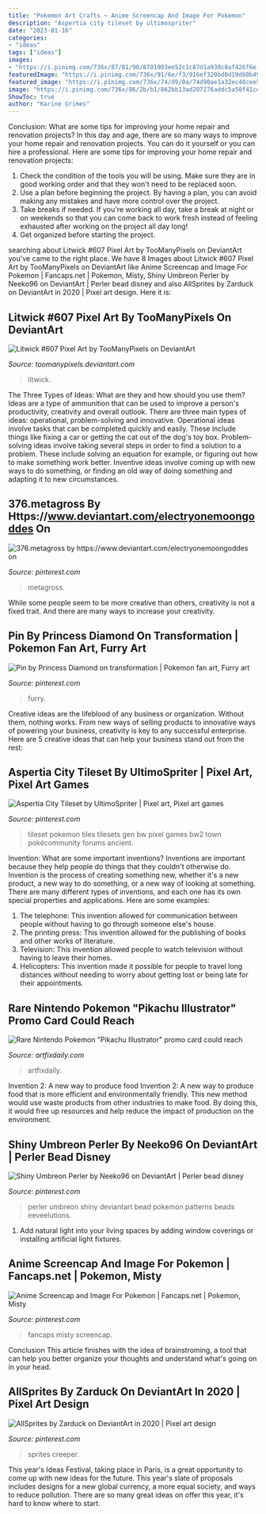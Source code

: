 ```yaml
---
title: "Pokemon Art Crafts ~ Anime Screencap And Image For Pokemon"
description: "Aspertia city tileset by ultimospriter"
date: "2023-01-16"
categories:
- "ideas"
tags: ["ideas"]
images:
- "https://i.pinimg.com/736x/87/81/90/8781903ee52c1c87d1a938c8af426f6e--shiny-umbreon-perler-patterns.jpg"
featuredImage: "https://i.pinimg.com/736x/91/6e/f3/916ef320bd0d19d80b49d904b8d3731e.jpg"
featured_image: "https://i.pinimg.com/736x/74/d9/0a/74d90ae1a32ec48cee5981a18ff540cd.jpg"
image: "https://i.pinimg.com/736x/86/2b/b1/862bb13ad207276addc5a50f41ce34ca.jpg"
ShowToc: true
author: "Karine Grimes"
---
```



Conclusion: What are some tips for improving your home repair and renovation projects?
In this day and age, there are so many ways to improve your home repair and renovation projects. You can do it yourself or you can hire a professional. Here are some tips for improving your home repair and renovation projects: 
1. Check the condition of the tools you will be using. Make sure they are in good working order and that they won't need to be replaced soon. 
2. Use a plan before beginning the project. By having a plan, you can avoid making any mistakes and have more control over the project. 
3. Take breaks if needed. If you're working all day, take a break at night or on weekends so that you can come back to work fresh instead of feeling exhausted after working on the project all day long! 
4. Get organized before starting the project.

	

		
searching about Litwick #607 Pixel Art by TooManyPixels on DeviantArt you've came to the right place. We have 8 Images about Litwick #607 Pixel Art by TooManyPixels on DeviantArt like Anime Screencap and Image For Pokemon | Fancaps.net | Pokemon, Misty, Shiny Umbreon Perler by Neeko96 on DeviantArt | Perler bead disney and also AllSprites by Zarduck on DeviantArt in 2020 | Pixel art design. Here it is:
		
    
## Litwick #607 Pixel Art By TooManyPixels On DeviantArt

<img loading=lazy src="https://img00.deviantart.net/bf7e/i/2012/313/d/f/litwick__607_pixel_art_by_toomanypixels-d5kh53j.jpg" onerror="this.onerror=null;this.src='https://tse3.mm.bing.net/th?id=OIP.DxADKdWyN2W2gy_seQR4vAHaJ6&amp;pid=15.1';" alt="Litwick #607 Pixel Art by TooManyPixels on DeviantArt">

_Source: toomanypixels.deviantart.com_

>litwick. 

	

The Three Types of Ideas: What are they and how should you use them?
Ideas are a type of ammunition that can be used to improve a person's productivity, creativity and overall outlook. There are three main types of ideas: operational, problem-solving and innovative.
Operational ideas involve tasks that can be completed quickly and easily. These include things like fixing a car or getting the cat out of the dog's toy box. Problem-solving ideas involve taking several steps in order to find a solution to a problem. These include solving an equation for example, or figuring out how to make something work better. Inventive ideas involve coming up with new ways to do something, or finding an old way of doing something and adapting it to new circumstances.

    
## 376.metagross By Https://www.deviantart.com/electryonemoongoddes On

<img loading=lazy src="https://i.pinimg.com/736x/6a/4d/ed/6a4ded7963fa0358056d3f1c145a8f8d.jpg" onerror="this.onerror=null;this.src='https://tse2.mm.bing.net/th?id=OIP.u_c-EOEziXLMKQkzpAfDTgHaFN&amp;pid=15.1';" alt="376.metagross by https://www.deviantart.com/electryonemoongoddes on">

_Source: pinterest.com_

>metagross. 

	

While some people seem to be more creative than others, creativity is not a fixed trait. And there are many ways to increase your creativity.

    
## Pin By Princess Diamond On Transformation | Pokemon Fan Art, Furry Art

<img loading=lazy src="https://i.pinimg.com/736x/86/2b/b1/862bb13ad207276addc5a50f41ce34ca.jpg" onerror="this.onerror=null;this.src='https://tse1.mm.bing.net/th?id=OIP.REUt0prXEqWQGCT2bP_CwAHaKV&amp;pid=15.1';" alt="Pin by Princess Diamond on transformation | Pokemon fan art, Furry art">

_Source: pinterest.com_

>furry. 

	

Creative ideas are the lifeblood of any business or organization. Without them, nothing works. From new ways of selling products to innovative ways of powering your business, creativity is key to any successful enterprise. Here are 5 creative ideas that can help your business stand out from the rest:

    
## Aspertia City Tileset By UltimoSpriter | Pixel Art, Pixel Art Games

<img loading=lazy src="https://i.pinimg.com/736x/74/d9/0a/74d90ae1a32ec48cee5981a18ff540cd.jpg" onerror="this.onerror=null;this.src='https://tse2.mm.bing.net/th?id=OIP.MfIqNHRkI6XT8hwPEXCEdgAAAA&amp;pid=15.1';" alt="Aspertia City Tileset by UltimoSpriter | Pixel art, Pixel art games">

_Source: pinterest.com_

>tileset pokemon tiles tilesets gen bw pixel games bw2 town pokécommunity forums ancient. 

	

Invention: What are some important inventions?
Inventions are important because they help people do things that they couldn't otherwise do. Invention is the process of creating something new, whether it's a new product, a new way to do something, or a new way of looking at something. There are many different types of inventions, and each one has its own special properties and applications. Here are some examples: 
1. The telephone: This invention allowed for communication between people without having to go through someone else's house.
2. The printing press: This invention allowed for the publishing of books and other works of literature.
3. Television: This invention allowed people to watch television without having to leave their homes.
4. Helicopters: This invention made it possible for people to travel long distances without needing to worry about getting lost or being late for their appointments.

    
## Rare Nintendo Pokemon &quot;Pikachu Illustrator&quot; Promo Card Could Reach

<img loading=lazy src="https://www.artfixdaily.com/images/fl/Pokemon_promo_card891x1500.jpg" onerror="this.onerror=null;this.src='https://tse4.mm.bing.net/th?id=OIP.QuNhfBg6jJW4Tr6mFOnk5AHaMe&amp;pid=15.1';" alt="Rare Nintendo Pokemon &quot;Pikachu Illustrator&quot; promo card could reach">

_Source: artfixdaily.com_

>artfixdaily. 

	

Invention 2: A new way to produce food
Invention 2: A new way to produce food that is more efficient and environmentally friendly. This new method would use waste products from other industries to make food. By doing this, it would free up resources and help reduce the impact of production on the environment.

    
## Shiny Umbreon Perler By Neeko96 On DeviantArt | Perler Bead Disney

<img loading=lazy src="https://i.pinimg.com/736x/87/81/90/8781903ee52c1c87d1a938c8af426f6e--shiny-umbreon-perler-patterns.jpg" onerror="this.onerror=null;this.src='https://tse2.mm.bing.net/th?id=OIP.WgzGOSqvvSMovYENmiC2PwHaEK&amp;pid=15.1';" alt="Shiny Umbreon Perler by Neeko96 on DeviantArt | Perler bead disney">

_Source: pinterest.com_

>perler umbreon shiny deviantart bead pokemon patterns beads eeveelutions. 

	

1. Add natural light into your living spaces by adding window coverings or installing artificial light fixtures.

    
## Anime Screencap And Image For Pokemon | Fancaps.net | Pokemon, Misty

<img loading=lazy src="https://i.pinimg.com/736x/91/6e/f3/916ef320bd0d19d80b49d904b8d3731e.jpg" onerror="this.onerror=null;this.src='https://tse1.mm.bing.net/th?id=OIP.rgLarvYurSWnJuNcIRgFbAHaFj&amp;pid=15.1';" alt="Anime Screencap and Image For Pokemon | Fancaps.net | Pokemon, Misty">

_Source: pinterest.com_

>fancaps misty screencap. 

	

Conclusion
This article finishes with the idea of brainstroming, a tool that can help you better organize your thoughts and understand what's going on in your head.

    
## AllSprites By Zarduck On DeviantArt In 2020 | Pixel Art Design

<img loading=lazy src="https://i.pinimg.com/736x/4b/20/4f/4b204f2188118f04a82d8bd7260279cc.jpg" onerror="this.onerror=null;this.src='https://tse2.mm.bing.net/th?id=OIP.6LBM5woCCBDsaNn7P5C6qgHaOt&amp;pid=15.1';" alt="AllSprites by Zarduck on DeviantArt in 2020 | Pixel art design">

_Source: pinterest.com_

>sprites creeper. 

	

This year's Ideas Festival, taking place in Paris, is a great opportunity to come up with new ideas for the future. This year's slate of proposals includes designs for a new global currency, a more equal society, and ways to reduce pollution. There are so many great ideas on offer this year, it's hard to know where to start.

